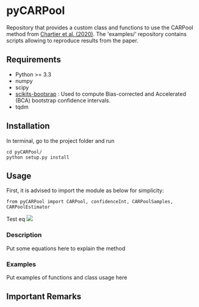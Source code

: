 # pyCARPool

Repository that provides a custom class and functions to use the CARPool method from [Chartier et al. (2020)](https://arxiv.org/abs/2009.08970).
The 'examples/' repository contains scripts allowing to reproduce results from the paper. 

## Requirements

- Python >= 3.3
- numpy
- scipy
- [scikits-bootsrap](https://github.com/cgevans/scikits-bootstrap) : Used to compute Bias-corrected and Accelerated (BCA) bootstrap confidence intervals.
- tqdm

## Installation
In terminal, go to the project folder and run

    cd pyCARPool/
    python setup.py install

## Usage

First, it is advised to import the module as below for simplicity:

```
from pyCARPool import CARPool, confidenceInt, CARPoolSamples, CARPoolEstimator
```

Test eq
<img src="https://render.githubusercontent.com/render/math?math=e^{i \pi} = -1">

### Description

Put some equations here to explain the method

### Examples

Put examples of functions and class usage here


## Important Remarks
